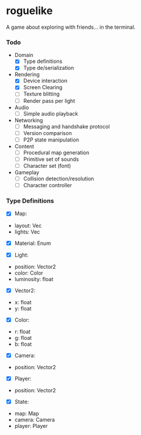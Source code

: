 # roguelike
A game about exploring with friends... in the terminal.

### Todo
* Domain
    - [x] Type definitions
    - [x] Type de/serialization
* Rendering
    - [x] Device interaction
    - [x] Screen Clearing
    - [ ] Texture blitting
    - [ ] Render pass per light
* Audio
    - [ ] Simple audio playback
* Networking
    - [ ] Messaging and handshake protocol
    - [ ] Version comparison
    - [ ] P2P state manipulation
* Content
    - [ ] Procedural map generation
    - [ ] Primitive set of sounds
    - [ ] Character set (font)
* Gameplay
    - [ ] Collision detection/resolution
    - [ ] Character controller

### Type Definitions
- [x] Map:
* layout: Vec<Material>
* lights: Vec<Light>

- [x] Material: Enum

- [x] Light:
* position: Vector2
* color: Color
* luminosity: float

- [x] Vector2:
* x: float
* y: float

- [x] Color:
* r: float
* g: float
* b: float

- [x] Camera:
* position: Vector2

- [x] Player:
* position: Vector2

- [x] State:
* map: Map
* camera: Camera
* player: Player

